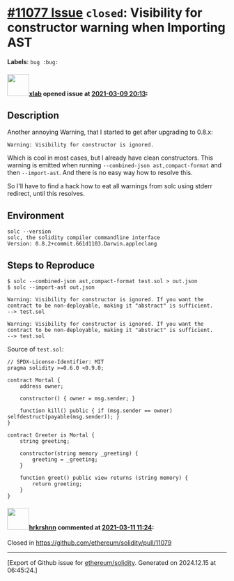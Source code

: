 # [\#11077 Issue](https://github.com/ethereum/solidity/issues/11077) `closed`: Visibility for constructor warning when Importing AST
**Labels**: `bug :bug:`


#### <img src="https://avatars.githubusercontent.com/u/477998?u=fe80a82d8f87e3587e8f934c19b86597a88b19bf&v=4" width="50">[xlab](https://github.com/xlab) opened issue at [2021-03-09 20:13](https://github.com/ethereum/solidity/issues/11077):

## Description

Another annoying Warning, that I started to get after upgrading to 0.8.x:

```
Warning: Visibility for constructor is ignored.
```

Which is cool in most cases, but I already have clean constructors. This warning is emitted when running `--combined-json ast,compact-format` and then `--import-ast`. And there is no easy way how to resolve this.

So I'll have to find a hack how to eat all warnings from solc using stderr redirect, until this resolves.

## Environment

```
solc --version
solc, the solidity compiler commandline interface
Version: 0.8.2+commit.661d1103.Darwin.appleclang
```

## Steps to Reproduce

```
$ solc --combined-json ast,compact-format test.sol > out.json
$ solc --import-ast out.json

Warning: Visibility for constructor is ignored. If you want the contract to be non-deployable, making it "abstract" is sufficient.
--> test.sol

Warning: Visibility for constructor is ignored. If you want the contract to be non-deployable, making it "abstract" is sufficient.
--> test.sol
```

Source of `test.sol`:

```
// SPDX-License-Identifier: MIT
pragma solidity >=0.6.0 <0.9.0;

contract Mortal {
    address owner;

    constructor() { owner = msg.sender; }

    function kill() public { if (msg.sender == owner) selfdestruct(payable(msg.sender)); }
}

contract Greeter is Mortal {
    string greeting;

    constructor(string memory _greeting) {
        greeting = _greeting;
    }

    function greet() public view returns (string memory) {
        return greeting;
    }
}
```

#### <img src="https://avatars.githubusercontent.com/u/13174375?u=52d702cb6bec53b561afa293cf9cd53ef7a63924&v=4" width="50">[hrkrshnn](https://github.com/hrkrshnn) commented at [2021-03-11 11:24](https://github.com/ethereum/solidity/issues/11077#issuecomment-796666595):

Closed in https://github.com/ethereum/solidity/pull/11079


-------------------------------------------------------------------------------



[Export of Github issue for [ethereum/solidity](https://github.com/ethereum/solidity). Generated on 2024.12.15 at 06:45:24.]

